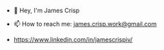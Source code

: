 - 👋 Hey, I'm James Crisp

- 📫 How to reach me: james.crisp.work@gmail.com

- https://www.linkedin.com/in/jamescrispiv/

